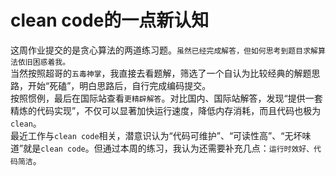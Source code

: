 clean code的一点新认知
======================
这周作业提交的是贪心算法的两道练习题。`虽然已经完成解答，但如何思考到题目求解算法依旧困惑着我。`<br>
当然按照超哥的`五毒神掌`，我直接去看题解，筛选了一个自认为比较经典的解题思路，开始“死磕”，明白思路后，自行完成编码提交。<br>
按照惯例，最后在国际站查看`更精辟解答`。对比国内、国际站解答，发现“提供一套精炼的代码实现”，不仅可以显著加快运行速度，降低内存消耗，而且代码也极为`clean`。<br>
最近工作与`clean code`相关，潜意识认为“代码可维护”、“可读性高”、“无坏味道”就是`clean code`。但通过本周的练习，我认为还需要补充几点：`运行时效好、代码简洁`。
